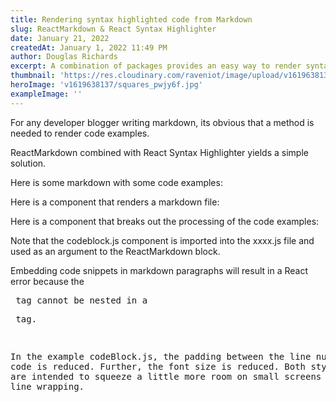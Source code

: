 ```yaml
---
title: Rendering syntax highlighted code from Markdown
slug: ReactMarkdown & React Syntax Highlighter
date: January 21, 2022
createdAt: January 1, 2022 11:49 PM
author: Douglas Richards
excerpt: A combination of packages provides an easy way to render syntax highlighted code from Markdown.
thumbnail: 'https://res.cloudinary.com/raveniot/image/upload/v1619638137/squares_pwjy6f.jpg'
heroImage: 'v1619638137/squares_pwjy6f.jpg'
exampleImage: ''
---
```


For any developer blogger writing markdown, its obvious that a method is needed to render code examples.

ReactMarkdown combined with React Syntax Highlighter yields a simple solution.

Here is some markdown with some code examples:

Here is a component that renders a markdown file:

Here is a component that breaks out the processing of the code examples:

Note that the codeblock.js component is imported into the xxxx.js file and used as an argument to the ReactMarkdown block.

Embedding code snippets in markdown paragraphs will result in a React error because the <pre> tag cannot be nested in a <p> tag.

In the example codeBlock.js, the padding between the line number and code is reduced. Further, the font size is reduced. Both style changes are intended to squeeze a little more room on small screens and hold-off line wrapping.
